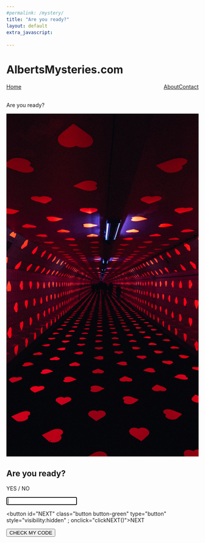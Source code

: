 ```yaml
---
#permalink: /mystery/
title: "Are you ready?"
layout: default
extra_javascript:
    
---
```


<script async src="js/000-mission-begins.js"></script>

<div class="header">
        <h1>AlbertsMysteries.com</h1>
</div>

<div class="topnav">
        <a href="/">Home</a>
        <a href="/contact" style="float:right">Contact</a>
        <a href="/about" style="float:right">About</a>
 </div>
 <br>



Are you ready?

![unsplash-hearts](images/unsplash-hearts.jpg)

## Are you ready?

YES / NO

<form class="form1" onSubmit="checkCODE(); return false; ">
    <input class="form1" type="text" id="enterCODE" required autofocus>
</form>

<button id="NEXT" class="button button-green" type="button" style="visibility:hidden" ; onclick="clickNEXT()">NEXT</button>

<p id="checkCODE"></p>

<button class="button button-blue" type="button" value="checkMyCode" onclick="checkCODE()">CHECK MY CODE</button>


<!-- Global site tag (gtag.js) - Google Analytics -->
<script async src="https://www.googletagmanager.com/gtag/js?id=G-WSPWTG9RX7"></script>
<script>
    window.dataLayer = window.dataLayer || [];
    function gtag() {
        dataLayer.push(arguments);
    }
    gtag('js', new Date());
    gtag('config', 'G-WSPWTG9RX7');
</script>
